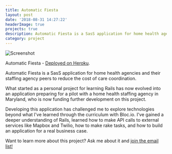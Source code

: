 ```yaml
---
title: Automatic Fiesta
layout: post
date: '2018-08-31 14:27:22'
headerImage: true
projects: true
description: Automatic Fiesta is a SasS application for home health agencies and their staffing agency peers to reduce the cost of care coordination.
category: project
---
```


![Screenshot](https://user-images.githubusercontent.com/18684692/34129301-e241b440-e400-11e7-899d-eedf24991adc.png)

Automatic Fiesta - [Deployed on Heroku](https://vast-cliffs-69339.herokuapp.com/). 

Automatic Fiesta is a SasS application for home health agencies and their staffing agency peers to reduce the cost of care coordination. 

What started as a personal project for learning Rails has now evolved into an application preparing for a pilot with a home health staffing agency in Maryland, who is now funding further development on this project.

Developing this application has challenged me to explore technologies beyond what I've learned through the curriculum with Bloc.io. I've gained a deeper understanding of Rails, learned how to make API calls to external services like Mapbox and Twilio, how to make rake tasks, and how to build an application for a real business case. 

Want to learn more about this project? Ask me about it and [join the email list!](https://vast-cliffs-69339.herokuapp.com/)